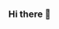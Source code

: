 ### Hi there 👋

<!--
# Personal Repository of Nahuel Venerus

Hello! I'm Nahuel Venerus, and this is my personal repository on GitHub. Here you will find a variety of projects, code examples, and resources related to my work and areas of interest.

## About Me

I am a Full Stack Developer with strong skills in teamwork, planning and meeting goals. I've had the opportunity to work in many projects as a team, using tools to help organize, like trello, and plan meetings through Agile and Scrum. Through a good task assignment, assertive comunication and time management allowed us to achieve the goals in the stablished periods.
I love learning new things, working on myself and constantly improving!
My English level is advanced and I have experience in Agile, Scrum and Object Oriented Programming (OOP).
I am looking for new challenges that boost my personal and professional growth, where I can apply my skills and work in collaborative environments.

## Repository Content
In this repository you will find a variety of projects, practices & resources related to my areas of interest and work like:

  - Web Development
  - Mobile Apps
  - Various excercises

## Languages

Here are some of the programming languages I work with:

[![JavaScript](https://img.shields.io/badge/-JavaScript-yellow?style=flat-square&logo=javascript&logoColor=white)](https://developer.mozilla.org/en-US/docs/Web/JavaScript)
[![React](https://img.shields.io/badge/-React-blue?style=flat-square&logo=react&logoColor=white)](https://reactjs.org/)
[![React Native](https://img.shields.io/badge/-React_Native-blue?style=flat-square&logo=react&logoColor=white)](https://reactnative.dev/)
[![PostgreSQL](https://img.shields.io/badge/-PostgreSQL-blue?style=flat-square&logo=postgresql&logoColor=white)](https://www.postgresql.org/)
[![Node.js](https://img.shields.io/badge/-Node.js-green?style=flat-square&logo=node.js&logoColor=white)](https://nodejs.org/)
[![MongoDB](https://img.shields.io/badge/-MongoDB-green?style=flat-square&logo=mongodb&logoColor=white)](https://www.mongodb.com/)
[![Sequelize](https://img.shields.io/badge/-Sequelize-orange?style=flat-square&logo=sequelize&logoColor=white)](https://sequelize.org/)
[![JWT](https://img.shields.io/badge/-JWT-orange?style=flat-square&logo=json-web-tokens&logoColor=white)](https://jwt.io/)
[![Axios](https://img.shields.io/badge/-Axios-yellow?style=flat-square&logo=axios&logoColor=white)](https://axios-http.com/)
[![Express](https://img.shields.io/badge/-Express-black?style=flat-square&logo=express&logoColor=white)](https://expressjs.com/)
[![Redux](https://img.shields.io/badge/-Redux-purple?style=flat-square&logo=redux&logoColor=white)](https://redux.js.org/)
[![Bootstrap](https://img.shields.io/badge/-Bootstrap-purple?style=flat-square&logo=bootstrap&logoColor=white)](https://getbootstrap.com/)
[![Nodemailer](https://img.shields.io/badge/-Nodemailer-red?style=flat-square&logo=nodemailer&logoColor=white)](https://nodemailer.com/)

Feel free to explore the repository to see examples of my work in these languages and more.

## Contact

If you'd like to get in touch with me, you can reach me through the following channels:

- Email: [your@email.com](mailto:nahuelvenerus@gmail.com)
- LinkedIn: [Nahuel Venerus](https://www.linkedin.com/in/nahuel-venerus/)

Thank you for visiting my repository!

-->
